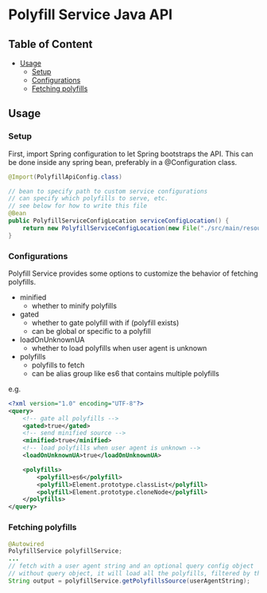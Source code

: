 <a name="top"></a>
# Polyfill Service Java API

## Table of Content
- [Usage](#usage)
    - [Setup](#setup)
    - [Configurations](#configurations)
    - [Fetching polyfills](#fetching-polyfills)

<a name="usage"></a>
## Usage

<a name="setup"></a>
### Setup
First, import Spring configuration to let Spring bootstraps the API. This can be done inside any spring bean, preferably in a @Configuration class.
```java
@Import(PolyfillApiConfig.class)

// bean to specify path to custom service configurations
// can specify which polyfills to serve, etc.
// see below for how to write this file
@Bean
public PolyfillServiceConfigLocation serviceConfigLocation() {
    return new PolyfillServiceConfigLocation(new File("./src/main/resources/settings/service-config.xml"));
}
```

<a name="configurations"></a>
### Configurations
Polyfill Service provides some options to customize the behavior of fetching polyfills.
- minified
    - whether to minify polyfills
- gated
    - whether to gate polyfill with if (polyfill exists)
    - can be global or specific to a polyfill
- loadOnUnknownUA
    - whether to load polyfills when user agent is unknown
- polyfills
    - polyfills to fetch
    - can be alias group like es6 that contains multiple polyfills

e.g.
```xml
<?xml version="1.0" encoding="UTF-8"?>
<query>
    <!-- gate all polyfills -->
    <gated>true</gated>
    <!-- send minified source -->
    <minified>true</minified>
    <!-- load polyfills when user agent is unknown -->
    <loadOnUnknownUA>true</loadOnUnknownUA>

    <polyfills>
        <polyfill>es6</polyfill>
        <polyfill>Element.prototype.classList</polyfill>
        <polyfill>Element.prototype.cloneNode</polyfill>
    </polyfills>
</query>
```

<a name="fetching-polyfills"></a>
### Fetching polyfills
```java
@Autowired
PolyfillService polyfillService;
...
// fetch with a user agent string and an optional query config object
// without query object, it will load all the polyfills, filtered by the user agent string
String output = polyfillService.getPolyfillsSource(userAgentString);
```
